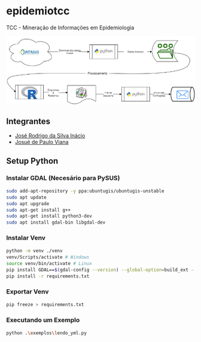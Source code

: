 # epidemiotcc
TCC - Mineração de Informações em Epidemiologia

![Diagrama principal](diagramas/fluxograma_principal.png)

## Integrantes
- [José Rodrigo da Silva Inácio](mailto:jose.inacio@estudante.ifb.edu.br)
- [Josué de Paulo Viana](mailto:josue.viana@estudante.ifb.edu.br)


## Setup Python


### Instalar GDAL (Necesário para PySUS)

```bash
sudo add-apt-repository -y ppa:ubuntugis/ubuntugis-unstable
sudo apt update
sudo apt upgrade
sudo apt-get install g++
sudo apt-get install python3-dev
sudo apt install gdal-bin libgdal-dev
```

### Instalar Venv

```bash
python -m venv ./venv
venv/Scripts/activate # Windows
source venv/bin/activate # Linux
pip install GDAL==$(gdal-config --version) --global-option=build_ext --global-option="-I/usr/include/gdal" 
pip install -r requirements.txt
```

### Exportar Venv

```bash
pip freeze > requirements.txt
```

### Executando um Exemplo

```bash
python .\exemplos\lendo_yml.py
```